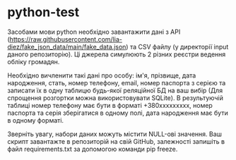 # python-test
Засобами мови python необхідно завантажити дані з API (https://raw.githubusercontent.com/lia-diez/fake_json_data/main/fake_data.json) та CSV файлу (у директорії input даного репозиторію). Ці джерела симулюють 2 різних реєстри ведення обліку громадян. 
 
Необхідно вичленити такі дані про особу: ім'я, прізвище, дата народження, стать, номер телефону, email, номер паспорта з серією та записати їх в одну таблицю будь-якої реляційної БД на ваш вибір (Для спрощення розгортки можна використовувати SQLite). В результуючій таблиці номер телефону має бути в форматі +380ххххххххх, номер паспорта та серія зберігатися в одному полі, дата народження має бути в одному форматі.
 
Зверніть увагу, набори даних можуть містити NULL-ові значення. Ваш скрипт завантажте в репозиторій на свій GitHub, залежності запишіть в файл requirements.txt за допомогою команди pip freeze.
